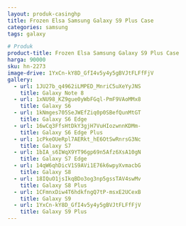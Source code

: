 ```yaml
---
layout: produk-casinghp
title: Frozen Elsa Samsung Galaxy S9 Plus Case
categories: samsung
tags: galaxy

# Produk
product-title: Frozen Elsa Samsung Galaxy S9 Plus Case
harga: 90000
sku: hn-2273
image-drive: 1YxCn-kY8D_GfI4v5y4y5gBVJtFLFfFjV
gallery:
  - url: 1JU27b_q4962iLMPED_MnriC5uXeYyJNS
    title: Galaxy Note 8
  - url: 1xNU98_KZ9gue0yWbFGql-PmF9VAoMMx8
    title: Galaxy S6
  - url: 1kNmges705SeJWEfZiq0p0SBefQunMtGT
    title: Galaxy S6 Edge
  - url: 16wCq3FfsHtDkY3gjH7VuHIozwnnKDMm-
    title: Galaxy S6 Edge Plus
  - url: 1cPkeOUeRpl7AERkt_hE6OtSwRnrsG3Nc
    title: Galaxy S7
  - url: 1bIA_s6IWqX9YT96gp69n5Afz6XsA10gN
    title: Galaxy S7 Edge
  - url: 14qW6qhDicV1S9AVi1E76k6wpyXvmacbG
    title: Galaxy S8
  - url: 18IQuO1jsIkqBDo3og3np5gssTAV4swMv
    title: Galaxy S8 Plus
  - url: 1CFmnxDiw4T6hdkfngQ7tP-msxE2UCexB
    title: Galaxy S9
  - url: 1YxCn-kY8D_GfI4v5y4y5gBVJtFLFfFjV
    title: Galaxy S9 Plus
---
```


